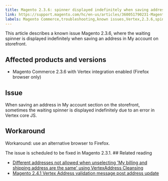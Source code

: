 ```yaml
---
title: Magento 2.3.6: spinner displayed indefinitely when saving address
link: https://support.magento.com/hc/en-us/articles/360051790231-Magento-2-3-6-spinner-displayed-indefinitely-when-saving-address
labels: Magento Commerce,troubleshooting,known issues,Vertex,2.3.6,spinner
---
```


This article describes a known issue Magento 2.3.6, where the waiting spinner is displayed indefinitely when saving an address in My account on storefront.

## Affected products and versions

* Magento Commerce 2.3.6 with Vertex integration enabled (Firefox browser only)

## Issue

When saving an address in My account section on the storefront, sometimes the waiting spinner is displayed indefinitely due to an error in Vertex core JS.

## Workaround

Workaround: use an alternative browser to Firefox. 

The issue is scheduled to be fixed in Magento 2.3.1. ## Related reading

* [Different addresses not allowed when unselecting 'My billing and shipping address are the same' using VertexAddress Cleansing](https://support.magento.com/hc/en-us/articles/360046998952)
* [Magento 2.4.1 Vertex Address validation message post address update](https://support.magento.com/hc/en-us/articles/360050139631)